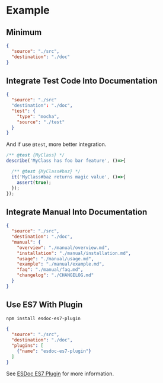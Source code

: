# Example

## Minimum
```json
{
  "source": "./src",
  "destination": "./doc"
}
```

## Integrate Test Code Into Documentation
```json
{
  "source": "./src"
  "destination": "./doc",
  "test": {
    "type": "mocha",
    "source": "./test"
  }
}
```

And if use ``@test``, more better integration.

```javascript
/** @test {MyClass} */
describe('MyClass has foo bar feature', ()=>{

  /** @test {MyClass#baz} */
  it('MyClass#baz returns magic value', ()=>{
    assert(true);
  });
});
```

## Integrate Manual Into Documentation
```json
{
  "source": "./src",
  "destination": "./doc",
  "manual": {
    "overview": "./manual/overview.md",
    "installation": "./manual/installation.md",
    "usage": "./manual/usage.md",
    "example": "./manual/example.md",
    "faq": "./manual/faq.md",
    "changelog": "./CHANGELOG.md"
  }
}
```

## Use ES7 With Plugin
```sh
npm install esdoc-es7-plugin
```

```json
{
  "source": "./src",
  "destination": "./doc",
  "plugins": [
    {"name": "esdoc-es7-plugin"}
  ]
}
```

See [ESDoc ES7 Plugin](https://github.com/esdoc/esdoc-es7-plugin) for more information.
